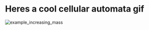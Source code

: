 
# Heres a cool cellular automata gif
![example_increasing_mass](https://github.com/user-attachments/assets/e46cce9b-97fb-445c-b338-9a7baf30197b)
